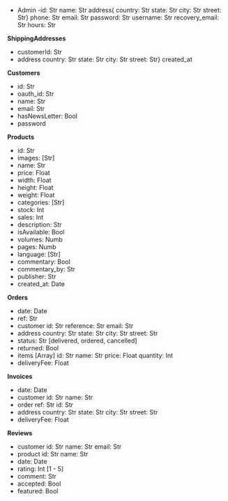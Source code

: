 - Admin
  -id: Str
  name: Str
  address{
  country: Str
  state: Str
  city: Str
  street: Str}
  phone: Str
  email: Str
  password: Str
  username: Str
  recovery_email: Str
  hours: Str

**ShippingAddresses**

- customerId: Str
- address
  country: Str
  state: Str
  city: Str
  street: Str}
  created_at

**Customers**

- id: Str
- oauth_id: Str
- name: Str
- email: Str
- hasNewsLetter: Bool
- password

**Products**

- id: Str
- images: [Str]
- name: Str
- price: Float
- width: Float
- height: Float
- weight: Float
- categories: [Str]
- stock: Int
- sales: Int
- description: Str
- isAvailable: Bool
- volumes: Numb
- pages: Numb
- language: [Str]
- commentary: Bool
- commentary_by: Str
- publisher: Str
- created_at: Date

**Orders**

- date: Date
- ref: Str
- customer
  id: Str
  reference: Str
  email: Str
- address
  country: Str
  state: Str
  city: Str
  street: Str
- status: Str [delivered, ordered, cancelled]
- returned: Bool
- items [Array]
  id: Str
  name: Str
  price: Float
  quantity: Int
- deliveryFee: Float

**Invoices**
- date: Date
- customer
  id: Str
  name: Str
- order
  ref: Str
  id: Str
- address
  country: Str
  state: Str
  city: Str
  street: Str
- deliveryFee: Float

**Reviews**

- customer
  id: Str
  name: Str
  email: Str
- product
  id: Str
  name: Str
- date: Date
- rating: Int [1 - 5]
- comment: Str
- accepted: Bool
- featured: Bool
